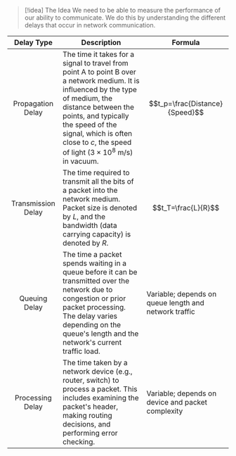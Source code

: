 
> [!idea] The Idea
> We need to be able to measure the performance of our ability to communicate. We do this by understanding the different delays that occur in network communication.

| Delay Type                          | Description                                                                                                                                                                                                                                                                              | Formula                                 |
| ----------------------------------- | ---------------------------------------------------------------------------------------------------------------------------------------------------------------------------------------------------------------------------------------------------------------------------------------- | --------------------------------------- |
| <center>Propagation Delay</center>  | The time it takes for a signal to travel from point A to point B over a network medium. It is influenced by the type of medium, the distance between the points, and typically the speed of the signal, which is often close to $c$, the speed of light $(3 \times 10^8$ m/s) in vacuum. | $$t_p=\frac{Distance}{Speed}$$          |
| <center>Transmission Delay</center> | The time required to transmit all the bits of a packet into the network medium. Packet size is denoted by $L$, and the bandwidth (data carrying capacity) is denoted by $R$.                                                                                                             | $$t_T=\frac{L}{R}$$                     |
| <center>Queuing Delay</center>      | The time a packet spends waiting in a queue before it can be transmitted over the network due to congestion or prior packet processing. The delay varies depending on the queue's length and the network's current traffic load.                                                          | Variable; depends on queue length and network traffic |
| <center>Processing Delay</center>   | The time taken by a network device (e.g., router, switch) to process a packet. This includes examining the packet's header, making routing decisions, and performing error checking.                                                                                                     | Variable; depends on device and packet complexity     |

